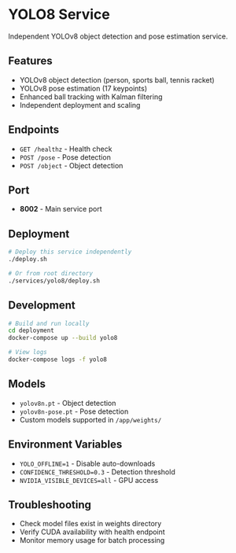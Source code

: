 # YOLO8 Service

Independent YOLOv8 object detection and pose estimation service.

## Features
- YOLOv8 object detection (person, sports ball, tennis racket)
- YOLOv8 pose estimation (17 keypoints)
- Enhanced ball tracking with Kalman filtering
- Independent deployment and scaling

## Endpoints
- `GET /healthz` - Health check
- `POST /pose` - Pose detection
- `POST /object` - Object detection

## Port
- **8002** - Main service port

## Deployment
```bash
# Deploy this service independently
./deploy.sh

# Or from root directory
./services/yolo8/deploy.sh
```

## Development
```bash
# Build and run locally
cd deployment
docker-compose up --build yolo8

# View logs
docker-compose logs -f yolo8
```

## Models
- `yolov8n.pt` - Object detection
- `yolov8n-pose.pt` - Pose detection
- Custom models supported in `/app/weights/`

## Environment Variables
- `YOLO_OFFLINE=1` - Disable auto-downloads
- `CONFIDENCE_THRESHOLD=0.3` - Detection threshold
- `NVIDIA_VISIBLE_DEVICES=all` - GPU access

## Troubleshooting
- Check model files exist in weights directory
- Verify CUDA availability with health endpoint
- Monitor memory usage for batch processing